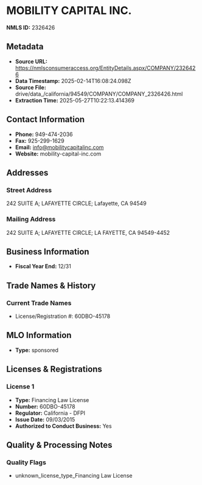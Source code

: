 # MOBILITY CAPITAL INC.

**NMLS ID:** 2326426

## Metadata
- **Source URL:** https://nmlsconsumeraccess.org/EntityDetails.aspx/COMPANY/2326426
- **Data Timestamp:** 2025-02-14T16:08:24.098Z
- **Source File:** drive/data_/california/94549/COMPANY/COMPANY_2326426.html
- **Extraction Time:** 2025-05-27T10:22:13.414369

## Contact Information
- **Phone:** 949-474-2036
- **Fax:** 925-299-1629
- **Email:** info@mobilitycapitalinc.com
- **Website:** mobility-capital-inc.com

## Addresses
### Street Address
242 SUITE A; LAFAYETTE CIRCLE; Lafayette, CA 94549

### Mailing Address
242 SUITE A; LAFAYETTE CIRCLE; LA FAYETTE, CA 94549-4452

## Business Information
- **Fiscal Year End:** 12/31

## Trade Names & History
### Current Trade Names
- License/Registration #: 60DBO-45178

## MLO Information
- **Type:** sponsored

## Licenses & Registrations

### License 1
- **Type:** Financing Law License
- **Number:** 60DBO-45178
- **Regulator:** California - DFPI
- **Issue Date:** 09/03/2015
- **Authorized to Conduct Business:** Yes

## Quality & Processing Notes
### Quality Flags
- unknown_license_type_Financing Law License
